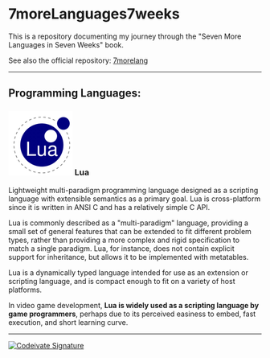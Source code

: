 # 7moreLanguages7weeks
This is a repository documenting my journey through the "Seven More Languages in Seven Weeks" book.

See also the official repository: [7morelang](https://github.com/7lang/7morelang)

----

## Programming Languages:

### ![lua] Lua

Lightweight multi-paradigm programming language designed as a scripting language with extensible semantics as a primary goal. Lua is cross-platform since it is written in ANSI C and has a relatively simple C API.

Lua is commonly described as a "multi-paradigm" language, providing a small set of general features that can be extended to fit different problem types, rather than providing a more complex and rigid specification to match a single paradigm. Lua, for instance, does not contain explicit support for inheritance, but allows it to be implemented with metatables.

Lua is a dynamically typed language intended for use as an extension or scripting language, and is compact enough to fit on a variety of host platforms.

In video game development, **Lua is widely used as a scripting language by game programmers**, perhaps due to its perceived easiness to embed, fast execution, and short learning curve.

[lua]: /images/lua.png

----

[![Codeivate Signature](http://www.codeivate.com/users/zedronar/signature.jpg)](http://www.codeivate.com/users/zedronar)
